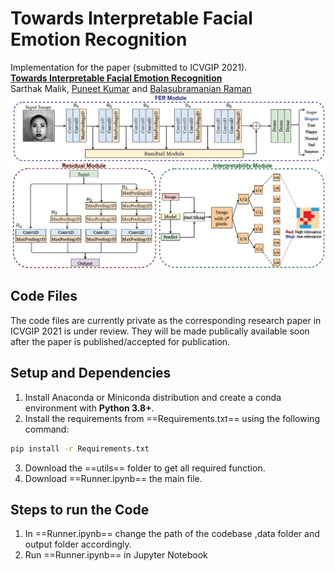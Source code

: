 Towards Interpretable Facial Emotion Recognition
================================================

Implementation for the paper (submitted to ICVGIP 2021). <br>
**[Towards Interpretable Facial Emotion Recognition][1]**<br>
Sarthak Malik, [Puneet Kumar](https://puneet-kr.github.io/) and [Balasubramanian Raman](http://faculty.iitr.ac.in/~balarfma/)  
![image](https://github.com/MIntelligence-Group/InterpretableFER/blob/main/Architecture.png)

## Code Files
The code files are currently private as the corresponding research paper in ICVGIP 2021 is under review. They will be made publically available soon after the paper is published/accepted for publication.

Setup and Dependencies
----------------------
1. Install Anaconda or Miniconda distribution and create a conda environment with **Python 3.8+**.
2. Install the requirements from ==Requirements.txt== using the following command:
```sh
pip install -r Requirements.txt
```
3. Download the ==utils== folder to get all required function.
4. Download ==Runner.ipynb== the main file.

Steps to run the Code
---------------------
1. In ==Runner.ipynb== change the path of the codebase ,data folder and output folder accordingly. 
2. Run ==Runner.ipynb== in Jupyter Notebook




[1]: https://iitj.ac.in/icvgip2021/

